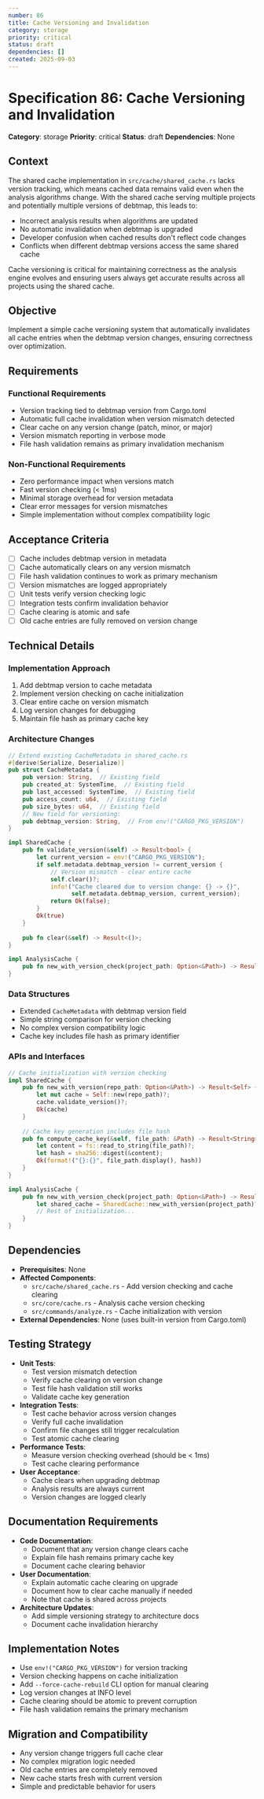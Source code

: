 ```yaml
---
number: 86
title: Cache Versioning and Invalidation
category: storage
priority: critical
status: draft
dependencies: []
created: 2025-09-03
---
```


# Specification 86: Cache Versioning and Invalidation

**Category**: storage
**Priority**: critical
**Status**: draft
**Dependencies**: None

## Context

The shared cache implementation in `src/cache/shared_cache.rs` lacks version tracking, which means cached data remains valid even when the analysis algorithms change. With the shared cache serving multiple projects and potentially multiple versions of debtmap, this leads to:
- Incorrect analysis results when algorithms are updated
- No automatic invalidation when debtmap is upgraded
- Developer confusion when cached results don't reflect code changes
- Conflicts when different debtmap versions access the same shared cache

Cache versioning is critical for maintaining correctness as the analysis engine evolves and ensuring users always get accurate results across all projects using the shared cache.

## Objective

Implement a simple cache versioning system that automatically invalidates all cache entries when the debtmap version changes, ensuring correctness over optimization.

## Requirements

### Functional Requirements
- Version tracking tied to debtmap version from Cargo.toml
- Automatic full cache invalidation when version mismatch detected
- Clear cache on any version change (patch, minor, or major)
- Version mismatch reporting in verbose mode
- File hash validation remains as primary invalidation mechanism

### Non-Functional Requirements
- Zero performance impact when versions match
- Fast version checking (< 1ms)
- Minimal storage overhead for version metadata
- Clear error messages for version mismatches
- Simple implementation without complex compatibility logic

## Acceptance Criteria

- [ ] Cache includes debtmap version in metadata
- [ ] Cache automatically clears on any version mismatch
- [ ] File hash validation continues to work as primary mechanism
- [ ] Version mismatches are logged appropriately
- [ ] Unit tests verify version checking logic
- [ ] Integration tests confirm invalidation behavior
- [ ] Cache clearing is atomic and safe
- [ ] Old cache entries are fully removed on version change

## Technical Details

### Implementation Approach
1. Add debtmap version to cache metadata
2. Implement version checking on cache initialization
3. Clear entire cache on version mismatch
4. Log version changes for debugging
5. Maintain file hash as primary cache key

### Architecture Changes
```rust
// Extend existing CacheMetadata in shared_cache.rs
#[derive(Serialize, Deserialize)]
pub struct CacheMetadata {
    pub version: String,  // Existing field
    pub created_at: SystemTime,  // Existing field
    pub last_accessed: SystemTime,  // Existing field
    pub access_count: u64,  // Existing field
    pub size_bytes: u64,  // Existing field
    // New field for versioning:
    pub debtmap_version: String,  // From env!("CARGO_PKG_VERSION")
}

impl SharedCache {
    pub fn validate_version(&self) -> Result<bool> {
        let current_version = env!("CARGO_PKG_VERSION");
        if self.metadata.debtmap_version != current_version {
            // Version mismatch - clear entire cache
            self.clear()?;
            info!("Cache cleared due to version change: {} -> {}", 
                  self.metadata.debtmap_version, current_version);
            return Ok(false);
        }
        Ok(true)
    }
    
    pub fn clear(&self) -> Result<()>;
}

impl AnalysisCache {
    pub fn new_with_version_check(project_path: Option<&Path>) -> Result<Self>;
}
```

### Data Structures
- Extended `CacheMetadata` with debtmap version field
- Simple string comparison for version checking
- No complex version compatibility logic
- Cache key includes file hash as primary identifier

### APIs and Interfaces
```rust
// Cache initialization with version checking
impl SharedCache {
    pub fn new_with_version(repo_path: Option<&Path>) -> Result<Self> {
        let mut cache = Self::new(repo_path)?;
        cache.validate_version()?;
        Ok(cache)
    }
    
    // Cache key generation includes file hash
    pub fn compute_cache_key(&self, file_path: &Path) -> Result<String> {
        let content = fs::read_to_string(file_path)?;
        let hash = sha256::digest(&content);
        Ok(format!("{}:{}", file_path.display(), hash))
    }
}

impl AnalysisCache {
    pub fn new_with_version_check(project_path: Option<&Path>) -> Result<Self> {
        let shared_cache = SharedCache::new_with_version(project_path)?;
        // Rest of initialization...
    }
}
```

## Dependencies

- **Prerequisites**: None
- **Affected Components**: 
  - `src/cache/shared_cache.rs` - Add version checking and cache clearing
  - `src/core/cache.rs` - Analysis cache version checking
  - `src/commands/analyze.rs` - Cache initialization with version
- **External Dependencies**: None (uses built-in version from Cargo.toml)

## Testing Strategy

- **Unit Tests**: 
  - Test version mismatch detection
  - Verify cache clearing on version change
  - Test file hash validation still works
  - Validate cache key generation
- **Integration Tests**: 
  - Test cache behavior across version changes
  - Verify full cache invalidation
  - Confirm file changes still trigger recalculation
  - Test atomic cache clearing
- **Performance Tests**: 
  - Measure version checking overhead (should be < 1ms)
  - Test cache clearing performance
- **User Acceptance**: 
  - Cache clears when upgrading debtmap
  - Analysis results are always current
  - Version changes are logged clearly

## Documentation Requirements

- **Code Documentation**: 
  - Document that any version change clears cache
  - Explain file hash remains primary cache key
  - Document cache clearing behavior
- **User Documentation**: 
  - Explain automatic cache clearing on upgrade
  - Document how to clear cache manually if needed
  - Note that cache is shared across projects
- **Architecture Updates**: 
  - Add simple versioning strategy to architecture docs
  - Document cache invalidation hierarchy

## Implementation Notes

- Use `env!("CARGO_PKG_VERSION")` for version tracking
- Version checking happens on cache initialization
- Add `--force-cache-rebuild` CLI option for manual clearing
- Log version changes at INFO level
- Cache clearing should be atomic to prevent corruption
- File hash validation remains the primary mechanism

## Migration and Compatibility

- Any version change triggers full cache clear
- No complex migration logic needed
- Old cache entries are completely removed
- New cache starts fresh with current version
- Simple and predictable behavior for users
